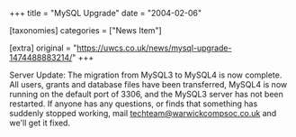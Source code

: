 +++
title = "MySQL Upgrade"
date = "2004-02-06"

[taxonomies]
categories = ["News Item"]

[extra]
original = "https://uwcs.co.uk/news/mysql-upgrade-1474488883214/"
+++

Server Update: The migration from MySQL3 to MySQL4 is now complete. All users, grants and database files have been transferred, MySQL4 is now running on the default port of 3306, and the MySQL3 server has not been restarted. If anyone has any questions, or finds that something has suddenly stopped working, mail techteam@warwickcompsoc.co.uk and we'll get it fixed.

